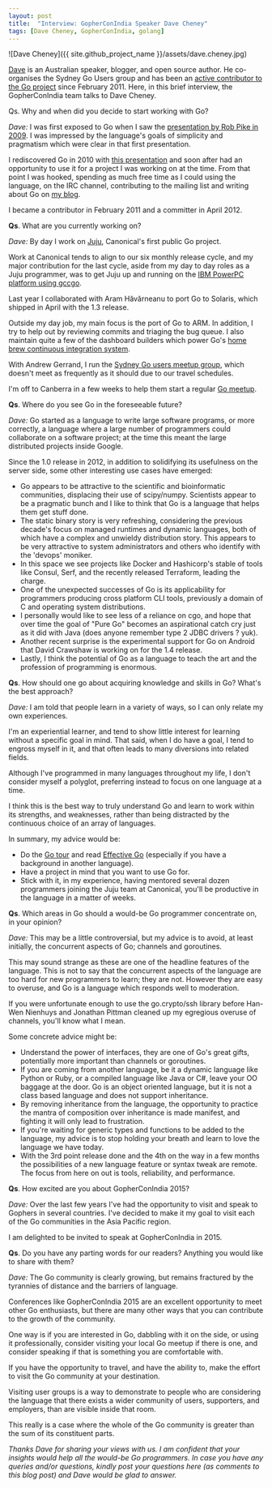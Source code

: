 ```yaml
---
layout: post
title:  "Interview: GopherConIndia Speaker Dave Cheney"
tags: [Dave Cheney, GopherConIndia, golang]
---
```


![Dave Cheney]({{ site.github_project_name }}/assets/dave.cheney.jpg)

[Dave](https://twitter.com/davecheney) is an Australian speaker, blogger, and open source author. He co-organises the Sydney Go Users group and has been an [active contributor to the Go project](https://www.ohloh.net/p/go/contributors/2037377866637292) since February 2011. Here, in this brief interview, the GopherConIndia team talks to Dave Cheney.

Qs. Why and when did you decide to start working with Go?

_Dave:_ I was first exposed to Go when I saw the [presentation by Rob Pike in 2009](http://youtu.be/rKnDgT73v8s). I was impressed by the language's goals of simplicity and pragmatism which were clear in that first presentation.

I rediscovered Go in 2010 with [this presentation](http://youtu.be/5kj5ApnhPAE) and soon after had an opportunity to use it for a project I was working on at the time. From that point I was hooked, spending as much free time as I could using the language, on the IRC channel, contributing to the mailing list and writing about Go on [my blog](http://dave.cheney.net/category/golang).

I became a contributor in February 2011 and a committer in April 2012.

**Qs**. What are you currently working on?

_Dave:_ By day I work on [Juju](https://juju.ubuntu.com/), Canonical's first public Go project.

Work at Canonical tends to align to our six monthly release cycle, and my major contribution for the last cycle, aside from my day to day roles as a Juju programmer, was to get Juju up and running on the [IBM PowerPC platform using gccgo](http://go-talks.appspot.com/github.com/davecheney/gosyd/gccgo.slide#1).

Last year I collaborated with Aram Hăvărneanu to port Go to Solaris, which shipped in April with the 1.3 release.

Outside my day job, my main focus is the port of Go to ARM. In addition, I try to help out by reviewing commits and triaging the bug queue. I also maintain quite a few of the dashboard builders which power Go's [home brew continuous integration system](http://build.golang.org/).

With Andrew Gerrand, I run the [Sydney Go users meetup group](http://www.meetup.com/golang-syd/), which doesn't meet as frequently as it should due to our travel schedules.

I'm off to Canberra in a few weeks to help them start a regular [Go meetup](https://plus.google.com/u/0/communities/114036877112593565975).

**Qs**. Where do you see Go in the foreseeable future?

_Dave:_ Go started as a language to write large software programs, or more correctly, a language where a large number of programmers could collaborate on a software project; at the time this meant the large distributed projects inside Google.

Since the 1.0 release in 2012, in addition to solidifying its usefulness on the server side, some other interesting use cases have emerged:

* Go appears to be attractive to the scientific and bioinformatic communities, displacing their use of scipy/numpy. Scientists appear to be a pragmatic bunch and I like to think that Go is a language that helps them get stuff done.
* The static binary story is very refreshing, considering the previous decade's focus on managed runtimes and dynamic languages, both of which have a complex and unwieldy distribution story. This appears to be very attractive to system administrators and others who identify with the 'devops' moniker.
* In this space we see projects like Docker and Hashicorp's stable of tools like Consul, Serf, and the recently released Terraform, leading the charge.
* One of the unexpected successes of Go is its applicability for programmers producing cross platform CLI tools, previously a domain of C and operating system distributions.
* I personally would like to see less of a reliance on cgo, and hope that over time the goal of "Pure Go" becomes an aspirational catch cry just as it did with Java (does anyone remember type 2 JDBC drivers ? yuk).
* Another recent surprise is the experimental support for Go on Android that David Crawshaw is working on for the 1.4 release.
* Lastly, I think the potential of Go as a language to teach the art and the profession of programming is enormous.

**Qs**. How should one go about acquiring knowledge and skills in Go? What's the best approach?

_Dave:_ I am told that people learn in a variety of ways, so I can only relate my own experiences.

I'm an experiential learner, and tend to show little interest for learning without a specific goal in mind. That said, when I do have a goal, I tend to engross myself in it, and that often leads to many diversions into related fields.

Although I've programmed in many languages throughout my life, I don't consider myself a polyglot, preferring instead to focus on one language at a time.

I think this is the best way to truly understand Go and learn to work within its strengths, and weaknesses, rather than being distracted by the continuous choice of an array of languages.

In summary, my advice would be:

* Do the [Go tour](http://tour.golang.org/#1) and read [Effective Go](http://golang.org/doc/effective_go.html) (especially if you have a background in another language).
* Have a project in mind that you want to use Go for.
* Stick with it, in my experience, having mentored several dozen programmers joining the Juju team at Canonical, you'll be productive in the language in a matter of weeks.

**Qs**. Which areas in Go should a would-be Go programmer concentrate on, in your opinion?

_Dave:_ This may be a little controversial, but my advice is to avoid, at least initially, the concurrent aspects of Go; channels and goroutines.

This may sound strange as these are one of the headline features of the language. This is not to say that the concurrent aspects of the language are too hard for new programmers to learn; they are not. However they are easy to overuse, and Go is a language which responds well to moderation.

If you were unfortunate enough to use the go.crypto/ssh library before Han-Wen Nienhuys and Jonathan Pittman cleaned up my egregious overuse of channels, you'll know what I mean.

Some concrete advice might be:

* Understand the power of interfaces, they are one of Go's great gifts, potentially more important than channels or goroutines.
* If you are coming from another language, be it a dynamic language like Python or Ruby, or a compiled language like Java or C#, leave your OO baggage at the door. Go is an object oriented language, but it is not a class based language and does not support inheritance.
* By removing inheritance from the language, the opportunity to practice the mantra of composition over inheritance is made manifest, and fighting it will only lead to frustration.
* If you're waiting for generic types and functions to be added to the language, my advice is to stop holding your breath and learn to love the language we have today.
* With the 3rd point release done and the 4th on the way in a few months the possibilities of a new language feature or syntax tweak are remote. The focus from here on out is tools, reliability, and performance.

**Qs**. How excited are you about GopherConIndia 2015?

_Dave:_ Over the last few years I've had the opportunity to visit and speak to Gophers in several countries. I've decided to make it my goal to visit each of the Go communities in the Asia Pacific region.

I am delighted to be invited to speak at GopherConIndia in 2015.

**Qs**. Do you have any parting words for our readers? Anything you would like to share with them?

_Dave:_ The Go community is clearly growing, but remains fractured by the tyrannies of distance and the barriers of language.

Conferences like GopherConIndia 2015 are an excellent opportunity to meet other Go enthusiasts, but there are many other ways that you can contribute to the growth of the community.

One way is if you are interested in Go, dabbling with it on the side, or using it professionally, consider visiting your local Go meetup if there is one, and consider speaking if that is something you are comfortable with.

If you have the opportunity to travel, and have the ability to, make the effort to visit the Go community at your destination.

Visiting user groups is a way to demonstrate to people who are considering the language that there exists a wider community of users, supporters, and employers, than are visible inside that room.

This really is a case where the whole of the Go community is greater than the sum of its constituent parts.

_Thanks Dave for sharing your views with us. I am confident that your insights would help all the would-be Go programmers. In case you have any queries and/or questions, kindly post your questions here (as comments to this blog post) and Dave would be glad to answer._
